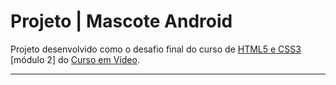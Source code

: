
# Projeto | Mascote Android


Projeto desenvolvido como o desafio final do curso de [HTML5 e CSS3](https://www.cursoemvideo.com/curso/curso-html5-e-css3-modulo-2-de-5-40-horas/aulas/modulo-2-2/modulos/capitulo-16-aula-8-desafio-do-modulo-2/) [módulo 2] do [Curso em Vídeo](https://www.cursoemvideo.com). 

***

